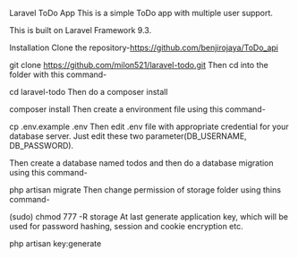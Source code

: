Laravel ToDo App
This is a simple ToDo app with multiple user support.

This is built on Laravel Framework 9.3. 

Installation
Clone the repository-https://github.com/benjirojaya/ToDo_api

git clone https://github.com/milon521/laravel-todo.git
Then cd into the folder with this command-

cd laravel-todo
Then do a composer install

composer install
Then create a environment file using this command-

cp .env.example .env
Then edit .env file with appropriate credential for your database server. Just edit these two parameter(DB_USERNAME, DB_PASSWORD).

Then create a database named todos and then do a database migration using this command-

php artisan migrate
Then change permission of storage folder using thins command-

(sudo) chmod 777 -R storage
At last generate application key, which will be used for password hashing, session and cookie encryption etc.

php artisan key:generate
